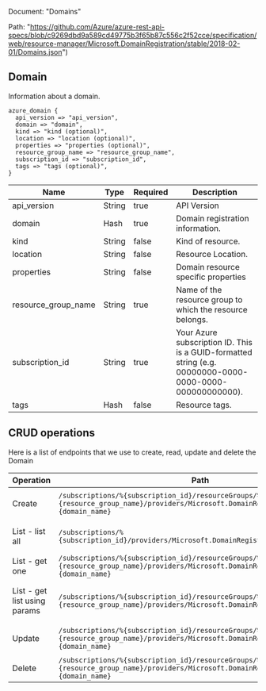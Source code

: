 Document: "Domains"


Path: "https://github.com/Azure/azure-rest-api-specs/blob/c9269dbd9a589cd49775b3f65b87c556c2f52cce/specification/web/resource-manager/Microsoft.DomainRegistration/stable/2018-02-01/Domains.json")

## Domain

Information about a domain.

```puppet
azure_domain {
  api_version => "api_version",
  domain => "domain",
  kind => "kind (optional)",
  location => "location (optional)",
  properties => "properties (optional)",
  resource_group_name => "resource_group_name",
  subscription_id => "subscription_id",
  tags => "tags (optional)",
}
```

| Name        | Type           | Required       | Description       |
| ------------- | ------------- | ------------- | ------------- |
|api_version | String | true | API Version |
|domain | Hash | true | Domain registration information. |
|kind | String | false | Kind of resource. |
|location | String | false | Resource Location. |
|properties | String | false | Domain resource specific properties |
|resource_group_name | String | true | Name of the resource group to which the resource belongs. |
|subscription_id | String | true | Your Azure subscription ID. This is a GUID-formatted string (e.g. 00000000-0000-0000-0000-000000000000). |
|tags | Hash | false | Resource tags. |



## CRUD operations

Here is a list of endpoints that we use to create, read, update and delete the Domain

| Operation | Path | Verb | Description | OperationID |
| ------------- | ------------- | ------------- | ------------- | ------------- |
|Create|`/subscriptions/%{subscription_id}/resourceGroups/%{resource_group_name}/providers/Microsoft.DomainRegistration/domains/%{domain_name}`|Put|Creates or updates a domain.|Domains_CreateOrUpdate|
|List - list all|`/subscriptions/%{subscription_id}/providers/Microsoft.DomainRegistration/domains`|Get|Get all domains in a subscription.|Domains_List|
|List - get one|`/subscriptions/%{subscription_id}/resourceGroups/%{resource_group_name}/providers/Microsoft.DomainRegistration/domains/%{domain_name}`|Get|Get a domain.|Domains_Get|
|List - get list using params|`/subscriptions/%{subscription_id}/resourceGroups/%{resource_group_name}/providers/Microsoft.DomainRegistration/domains`|Get|Get all domains in a resource group.|Domains_ListByResourceGroup|
|Update|`/subscriptions/%{subscription_id}/resourceGroups/%{resource_group_name}/providers/Microsoft.DomainRegistration/domains/%{domain_name}`|Put|Creates or updates a domain.|Domains_CreateOrUpdate|
|Delete|`/subscriptions/%{subscription_id}/resourceGroups/%{resource_group_name}/providers/Microsoft.DomainRegistration/domains/%{domain_name}`|Delete|Delete a domain.|Domains_Delete|
